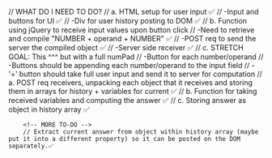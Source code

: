 // WHAT DO I NEED TO DO?
    <!-- Have User input -->
        // a. HTML setup for user input ✅
            // -Input and buttons for UI ✅
            // -Div for user history posting to DOM ✅
        // b. Function using jQuery to receive input values upon button click
            // -Need to retrieve and compile "NUMBER + operand + NUMBER" ✅
            // -POST req to send the server the compiled object ✅
                // -Server side receiver ✅
        // c. STRETCH GOAL: This ^^^ but with a full numPad
            // -Button for each number/operand
                // -Buttons should be appending each number/operand to the input field
            // -'=' button should take full user input and send it to server for computation
    <!-- Have Server-side input retrieval -->
        // a. POST req receivers, unpacking each object that it receives and storing them in arrays for history + variables for current ✅
        // b. Function for taking received variables and computing the answer ✅
        // c. Storing answer as object in history array ✅


        <!-- MORE TO-DO -->
        // Extract current answer from object within history array (maybe put it into a different property) so it can be posted on the DOM separately.✅


<!-- STRETCH GOAL TO-DO? -->
